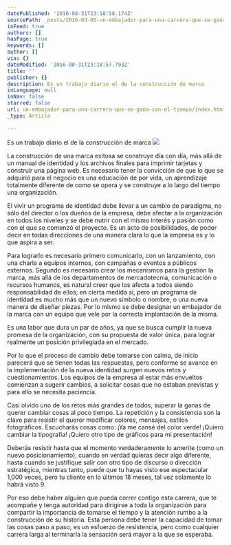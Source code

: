```yaml
---
datePublished: '2016-08-31T23:18:58.174Z'
sourcePath: _posts/2016-03-05-un-embajador-para-una-carrera-que-se-gana-con-el-tiempo.md
inFeed: true
authors: []
hasPage: true
keywords: []
author: []
via: {}
dateModified: '2016-08-31T23:18:57.793Z'
title: ''
publisher: {}
description: Es un trabajo diario el de la construcción de marca
inLanguage: null
inNav: false
starred: false
url: un-embajador-para-una-carrera-que-se-gana-con-el-tiempo/index.html
_type: Article

---
```

Es un trabajo diario el de la construcción de marca
![](https://s3-us-west-2.amazonaws.com/the-grid-img/p/84649633de6279555a0efdfcc82b3ebc6d637917.jpg)

La construcción de una marca exitosa se construye día con día, más allá de un manual de identidad y los archivos finales para imprimir tarjetas y construir una página web. Es necesario tener la convicción de que lo que se adquirió para el negocio es una educación de por vida, un aprendizaje totalmente diferente de como se opera y se construye a lo largo del tiempo una organización.

El vivir un programa de identidad debe llevar a un cambio de paradigma, no sólo del director o los dueños de la empresa, debe afectar a la organización en todos los niveles y se debe nutrir con el mismo interés y pasión como con el que se comenzó el proyecto. Es un acto de posibilidades, de poder decir en todas direcciones de una manera clara lo que la empresa es y lo que aspira a ser.

Para lograrlo es necesario primero comunicarlo, con un lanzamiento, con una charla a equipos internos, con campañas o eventos a públicos externos. Segundo es necesario crear los mecanismos para la gestión la marca, más allá de los departamentos de mercadotecnia, comunicación o recursos humanos, es natural creer que los afecta a todos siendo responsabilidad de ellos; en cierta medida sí, pero un programa de identidad es mucho más que un nuevo símbolo o nombre, o una nueva manera de diseñar piezas. Por lo mismo se debe designar un embajador de la marca con un equipo que vele por la correcta implantación de la misma.

Es una labor que dura un par de años, ya que se busca cumplir la nueva promesa de la organización, con su propuesta de valor única, para lograr realmente un posición privilegiada en el mercado.

Por lo que el proceso de cambio debe tomarse con calma, de inicio parecerá que se tienen todas las respuestas, pero conforme se avance en la implementación de la nueva identidad surgen nuevos retos y cuestionamientos. Los equipos de la empresa al estar más envueltos comienzan a sugerir cambios, a solicitar cosas que no estaban previstas y para ello se necesita paciencia.

Casi olvido uno de los retos más grandes de todos, superar la ganas de querer cambiar cosas al poco tiempo. La repetición y la consistencia son la clave para resistir el querer modificar colores, mensajes, estilos fotográficos. Escucharás cosas como: ¡Ya me cansé del color verde! ¡Quiero cambiar la tipografía! ¡Quiero otro tipo de gráficos para mi presentación!

Deberás resistir hasta que el momento verdaderamente lo amerite (como un nuevo posicionamiento), cuando en verdad quieras decir algo diferente, hasta cuando se justifique salir con otro tipo de discurso o dirección estratégica, mientras tanto, puede que tu hayas visto ese espectacular 1,000 veces, pero tu cliente en lo últimos 18 meses, tal vez solamente lo habrá visto 9\.

Por eso debe haber alguien que pueda correr contigo esta carrera, que te acompañe y tenga autoridad para dirigirse a toda la organización para compartir la importancia de tomarse el tiempo y la atención rumbo a la construcción de su historia. Esta persona debe tener la capacidad de tomar las cosas paso a paso, es un esfuerzo de resistencia, pero como cualquier carrera larga al terminarla la sensación será mayor a la que se esperaba.